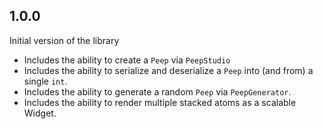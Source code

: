 ## 1.0.0

Initial version of the library
- Includes the ability to create a `Peep` via `PeepStudio`
- Includes the ability to serialize and deserialize a `Peep` into (and from) a single `int`.
- Includes the ability to generate a random `Peep` via `PeepGenerator`.
- Includes the ability to render multiple stacked atoms as a scalable Widget.